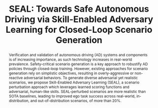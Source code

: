 ---
layout: default
title: "SEAL: Towards Safe Autonomous Driving via Skill-Enabled Adversary Learning for Closed-Loop Scenario Generation"
blogpost_link: /seal/
paper_url: https://arxiv.org/abs/2409.10320
poster: null
code: https://github.com/cmubig/SEAL
video: null
thumbnail: assets/img/publications/seal.png
authors: Benjamin Stoler, <b class="text-primary">Ingrid Navarro</b>, Jonathan Francis and Jean Oh
note: null
where: Under review, 2025
id: paper_seal
abstract: "
Verification and validation of autonomous driving (AD) systems and components is of increasing importance, as such technology increases in real-world prevalence. Safety-critical scenario generation is a key approach to robustify AD policies through closed-loop training. However, existing approaches for scenario generation rely on simplistic objectives, resulting in overly-aggressive or non-reactive adversarial behaviors. To generate diverse adversarial yet realistic scenarios, we propose Skill-Enabled Adversary Learning (SEAL), a scenario perturbation approach which leverages learned scoring functions and adversarial, human-like skills. SEAL-perturbed scenarios are more realistic than SOTA baselines, leading to improved ego task success across real-world, in-distribution, and out-of-distribution scenarios, of more than 20%.
"
---